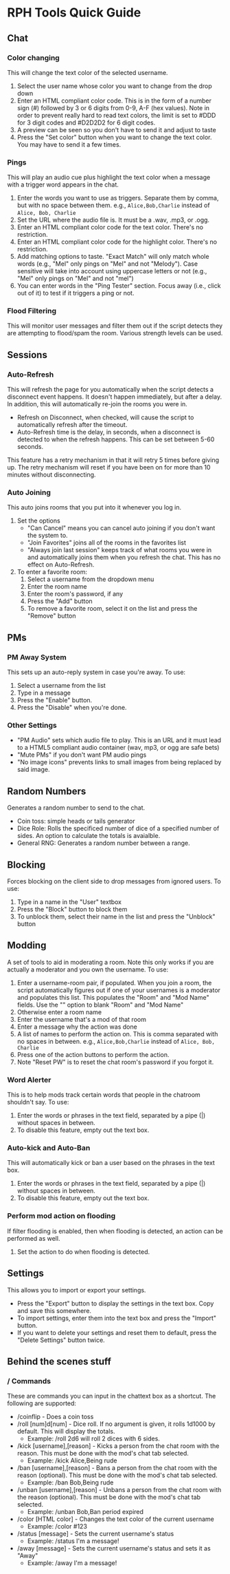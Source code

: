 # RPH Tools Quick Guide
## Chat
### Color changing
This will change the text color of the selected username.
1. Select the user name whose color you want to change from the drop down
2. Enter an HTML compliant color code. This is in the form of a number sign (#) followed by 3 or 6 digits from 0-9, A-F (hex values). Note in order to prevent really hard to read text colors, the limit is set to #DDD for 3 digit codes and #D2D2D2 for 6 digit codes.
3. A preview can be seen so you don't have to send it and adjust to taste
4. Press the "Set color" button when you want to change the text color. You may have to send it a few times.

### Pings
This will play an audio cue plus highlight the text color when a message with a trigger word appears in the chat.
1. Enter the words you want to use as triggers. Separate them by comma, but with no space between them. e.g., ```Alice,Bob,Charlie``` instead of ```Alice, Bob, Charlie```
2. Set the URL where the audio file is. It must be a .wav, .mp3, or .ogg.
3. Enter an HTML compliant color code for the text color. There's no restriction.
4. Enter an HTML compliant color code for the highlight color. There's no restriction.
5. Add matching options to taste. "Exact Match" will only match whole words (e.g., "Mel" only pings on "Mel" and not "Melody"). Case sensitive will take into account using uppercase letters or not (e.g., "Mel" only pings on "Mel" and not "mel")
6. You can enter words in the "Ping Tester" section. Focus away (i.e., click out of it) to test if it triggers a ping or not.

### Flood Filtering
This will monitor user messages and filter them out if the script detects they are attempting to flood/spam the room. Various strength levels can be used.

## Sessions
### Auto-Refresh
This will refresh the page for you automatically when the script detects a disconnect event happens. It doesn't happen immediately, but after a delay. In addition, this will automatically re-join the rooms you were in.
* Refresh on Disconnect, when checked, will cause the script to automatically refresh after the timeout.
* Auto-Refresh time is the delay, in seconds, when a disconnect is detected to when the refresh happens. This can be set between 5-60 seconds.

This feature has a retry mechanism in that it will retry 5 times before giving up. The retry mechanism will reset if you have been on for more than 10 minutes without disconnecting.

### Auto Joining
This auto joins rooms that you put into it whenever you log in.
1. Set the options
    * "Can Cancel" means you can cancel auto joining if you don't want the system to.
    * "Join Favorites" joins all of the rooms in the favorites list
    * "Always join last session" keeps track of what rooms you were in and automatically joins them when you refresh the chat. This has no effect on Auto-Refresh.
2. To enter a favorite room:
    1. Select a username from the dropdown menu
    2. Enter the room name
    3. Enter the room's password, if any
    4. Press the "Add" button
    5. To remove a favorite room, select it on the list and press the "Remove" button

## PMs
### PM Away System
This sets up an auto-reply system in case you're away. To use:
1. Select a username from the list
2. Type in a message
3. Press the "Enable" button.
4. Press the "Disable" when you're done.
 
### Other Settings
* "PM Audio" sets which audio file to play. This is an URL and it must lead to a HTML5 compliant audio container (wav, mp3, or ogg are safe bets)
* "Mute PMs" if you don't want PM audio pings
* "No image icons" prevents links to small images from being replaced by said image.

## Random Numbers
Generates a random number to send to the chat.
* Coin toss: simple heads or tails generator
* Dice Role: Rolls the specificed number of dice of a specified number of sides. An option to calculate the totals is avaialble.
* General RNG: Generates a random number between a range.

## Blocking
Forces blocking on the client side to drop messages from ignored users. To use:
1. Type in a name in the "User" textbox
2. Press the "Block" button to block them
3. To unblock them, select their name in the list and press the "Unblock" button

## Modding
A set of tools to aid in moderating a room. Note this only works if you are actually a moderator and you own the username. To use:
1. Enter a username-room pair, if populated. When you join a room, the script automatically figures out if one of your usernames is a moderator and populates this list. This populates the "Room" and "Mod Name" fields. Use the "<Blank out fields>" option to blank "Room" and "Mod Name"
2. Otherwise enter a room name
3. Enter the username that's a mod of that room
4. Enter a message why the action was done
5. A list of names to perform the action on. This is comma separated with no spaces in between. e.g., ```Alice,Bob,Charlie``` instead of ```Alice, Bob, Charlie```
6. Press one of the action buttons to perform the action.
7. Note "Reset PW" is to reset the chat room's password if you forgot it.

### Word Alerter
This is to help mods track certain words that people in the chatroom shouldn't say. To use:
1. Enter the words or phrases in the text field, separated by a pipe (|) without spaces in between.
2. To disable this feature, empty out the text box.

### Auto-kick and Auto-Ban
This will automatically kick or ban a user based on the phrases in the text box.
1. Enter the words or phrases in the text field, separated by a pipe (|) without spaces in between.
2. To disable this feature, empty out the text box.

### Perform mod action on flooding
If filter flooding is enabled, then when flooding is detected, an action can be performed as well.
1. Set the action to do when flooding is detected.

## Settings
This allows you to import or export your settings.
* Press the "Export" button to display the settings in the text box. Copy and save this somewhere.
* To import settings, enter them into the text box and press the "Import" button.
* If you want to delete your settings and reset them to default, press the "Delete Settings" button twice.

## Behind the scenes stuff
### / Commands
These are commands you can input in the chattext box as a shortcut. The following are supported:
* /coinflip - Does a coin toss
* /roll [num]d[num] - Dice roll. If no argument is given, it rolls 1d1000 by default. This will display the totals.
    * Example: /roll 2d6 will roll 2 dices with 6 sides.
* /kick [username],[reason] - Kicks a person from the chat room with the reason. This must be done with the mod's chat tab selected.
    * Example: /kick Alice,Being rude
* /ban [username],[reason] - Bans a person from the chat room with the reason (optional). This must be done with the mod's chat tab selected.
    * Example: /ban Bob,Being rude
* /unban [username],[reason] - Unbans a person from the chat room with the reason (optional). This must be done with the mod's chat tab selected.
    * Example: /unban Bob,Ban period expired
* /color [HTML color] - Changes the text color of the current username
    * Example: /color #123
* /status [message] - Sets the current username's status
    * Example: /status I'm a message!
* /away [message] - Sets the current username's status and sets it as "Away"
    * Example: /away I'm a message!
    
